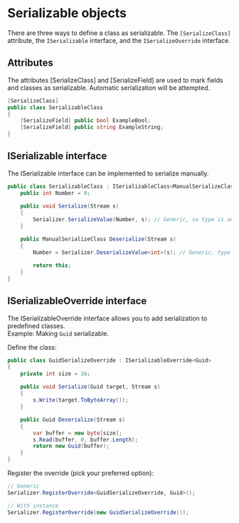 # Serializable objects

There are three ways to define a class as serializable. The `[SerializeClass]` attribute, the `ISerializable` interface, and the `ISerializeOverride` interface.

## Attributes
The attributes [SerializeClass] and [SerializeField] are used to mark fields and classes as serializable. Automatic serialization will be attempted.

```csharp
[SerializeClass]
public class SerializableClass
{
    [SerializeField] public bool ExampleBool;
    [SerializeField] public string ExampleString;
}
```

## ISerializable interface
The ISerializable interface can be implemented to serialize manually.
```csharp
public class SerializableClass : ISerializableClass<ManualSerializeClass> {
    public int Number = 0;
    
    public void Serialize(Stream s)
    {
        Serializer.SerializeValue(Number, s); // Generic, so type is auto-detected here
    }

    public ManualSerializeClass Deserialize(Stream s)
    {
        Number = Serializer.DeserializeValue<int>(s); // Generic, type is specified here
        
        return this;
    }
}
```

## ISerializableOverride interface
The ISerializableOverride interface allows you to add serialization to predefined classes.  
Example: Making `Guid` serializable.

Define the class:
```csharp
public class GuidSerializeOverride : ISerializableOverride<Guid>
{
    private int size = 16;
    
    public void Serialize(Guid target, Stream s)
    {
        s.Write(target.ToByteArray());
    }

    public Guid Deserialize(Stream s)
    {
        var buffer = new byte[size];
        s.Read(buffer, 0, buffer.Length);
        return new Guid(buffer);
    }
}
```

Register the override (pick your preferred option):
```csharp
// Generic
Serializer.RegisterOverride<GuidSerializeOverride, Guid>();

// With instance
Serializer.RegisterOverride(new GuidSerializeOverride());
```